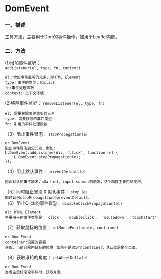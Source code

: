 DomEvent
===================
### 一、描述   
工具方法，主要用于Dom的事件操作，被用于Leaflet内部。  
### 二、方法  
(1)增加事件监听：  	
`addListener(el, type, fn, context)`    
  
	el：增加事件监听的元素，即HTML Element  
	type：事件的类型，如click 
	fn:事件处理函数  
	context: 上下文环境   
(2)移除事件监听：
`removeListener(el, type, fn)`  

	el: 需要移除事件监听的元素
	type: 需要移除的事件类型
	fn: 引用的事件处理函数 
（3）阻止事件冒泡：
`stopPropagation(e)`

	e: DomEvent 
	阻止事件冒泡到父元素，例如：
	L.DomEvent.addListener(div, 'click', function (e) {
	    L.DomEvent.stopPropagation(e);
	});
（4）阻止默认事件：
`preventDefault(e)`

	阻止默认的事件触发，如a href、input submit的触发，这个函数主要内部使用。

（5）同时阻止冒泡 & 默认事件：
`stop（e）`    
`同时调用stopPropagation和preventDefault。`    
（6）阻止Click的事件冒泡：
`disableClickPropagation(el)`

	el: HTML Element
	主要用于的事件类型是：'click'， 'doubleclick'， 'mousedown'，'touchstart'
（7）获取鼠标的位置：
`getMousePosition(e, container)`

	e: Dom Event
	container:设置的容器
	获取，当前容器内鼠标的位置，如果不是给定了container，默认就是整个页面。
（8）获取滚轮的角度：
`getWheelDelta(e)`

	e: Dom Event
	当发生鼠标滚轮事件时，获取角度。
